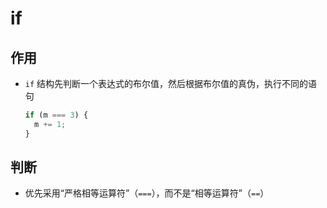 # if

## 作用

+ `if` 结构先判断一个表达式的布尔值，然后根据布尔值的真伪，执行不同的语句

    ```js
    if (m === 3) {
      m += 1;
    }
    ```

## 判断

+ 优先采用“严格相等运算符”（`===`），而不是“相等运算符”（`==`）
